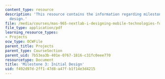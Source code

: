 ```yaml
---
content_type: resource
description: 'This resource contains the information regarding milestone 3: initial
  design.'
file: /media/courses/mas-965-nextlab-i-designing-mobile-technologies-for-the-next-billion-users-fall-2008/f492d97d2ff147d8a47fb1f14e3d4215_MITMAS_965F08_moca_m3.pdf
file_type: application/pdf
learning_resource_types:
- Projects
ocw_type: OCWFile
parent_title: Projects
parent_type: CourseSection
parent_uid: 7b53ea3b-401e-0767-1816-c31fc0eee770
resourcetype: Document
title: 'Milestone 3: Initial Design'
uid: f492d97d-2ff1-47d8-a47f-b1f14e3d4215
---
```

